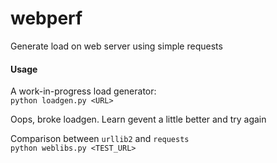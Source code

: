# webperf
Generate load on web server using simple requests

#### Usage
A work-in-progress load generator:  
`python loadgen.py <URL>`

Oops, broke loadgen. Learn gevent a little better and try again

Comparison between `urllib2` and `requests`  
`python weblibs.py <TEST_URL>`
